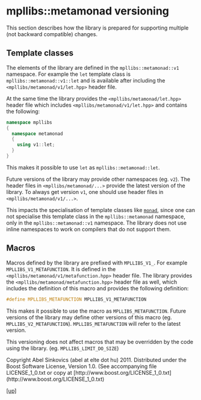 # mpllibs::metamonad versioning

This section describes how the library is prepared for supporting multiple
(not backward compatible) changes.

## Template classes

The elements of the library are defined in the `mpllibs::metamonad::v1`
namespace. For example the `let` template class is
`mpllibs::metamonad::v1::let` and is available after including the
`<mpllibs/metamonad/v1/let.hpp>` header file.

At the same time the library provides the `<mpllibs/metamonad/let.hpp>` header
file which includes `<mpllibs/metamonad/v1/let.hpp>` and contains the following:

```cpp
namespace mpllibs
{
  namespace metamonad
  {
    using v1::let;
  }
}
```

This makes it possible to use `let` as `mpllibs::metamonad::let`.

Future versions of the library may provide other namespaces (eg. `v2`). The
header files in `<mpllibs/metamonad/...>` provide the latest version of the
library. To always get version `v1`, one should use header files in
`<mpllibs/metamonad/v1/...>`.

This impacts the specialisation of template classes like [`monad`](monad.html),
since one can not specialise this template class in the `mpllibs::metamonad`
namespace, only in the `mpllibs::metamonad::v1` namespace. The library does not
use inline namespaces to work on compilers that do not support them.

## Macros

Macros defined by the library are prefixed with `MPLLIBS_V1_`. For example
`MPLLIBS_V1_METAFUNCTION`. It is defined in the
`<mpllibs/metamonad/v1/metafunction.hpp>` header file. The library provides the
`<mpllibs/metamonad/metafunction.hpp>` header file as well, which includes the
definition of this macro and provides the following definition:

```cpp
#define MPLLIBS_METAFUNCTION MPLLIBS_V1_METAFUNCTION
```

This makes it possible to use the macro as `MPLLIBS_METAFUNCTION`. Future
versions of the library may define other versions of this macro (eg.
`MPLLIBS_V2_METAFUNCTION`). `MPLLIBS_METAFUNCTION` will refer to the latest
version.

This versioning does not affect macros that may be overridden by the code using
the library. (eg. `MPLLIBS_LIMIT_DO_SIZE`)

<p class="copyright">
Copyright Abel Sinkovics (abel at elte dot hu) 2011.
Distributed under the Boost Software License, Version 1.0.
(See accompanying file LICENSE_1_0.txt or copy at
[http://www.boost.org/LICENSE_1_0.txt](http://www.boost.org/LICENSE_1_0.txt)
</p>

[[up]](index.html)
<br />
